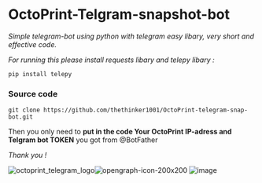 # OctoPrint-Telgram-snapshot-bot
*Simple telegram-bot using python with telegram easy libary,
very short and effective code.*

*For running this please install
requests libary and telepy libary :*

```
pip install telepy
```
<h3>Source code</h3>

```
git clone https://github.com/thethinker1001/OctoPrint-telegram-snap-bot.git
```

Then you only need to **put in the code Your OctoPrint IP-adress 
and Telgram bot TOKEN** you got from @BotFather

*Thank you !*

![octoprint_telegram_logo](https://user-images.githubusercontent.com/47725659/61421324-4ba1a880-a90f-11e9-9181-5e6ca94a18af.png)![opengraph-icon-200x200](https://user-images.githubusercontent.com/47725659/61421379-902d4400-a90f-11e9-89b6-e6efc6a292a0.png)
![image](https://user-images.githubusercontent.com/47725659/61460115-c6ea7500-a976-11e9-8e67-f1eb472a98d9.png)

